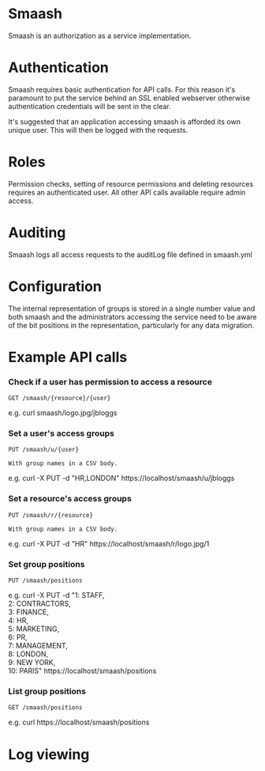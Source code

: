 Smaash
======

Smaash is an authorization as a service implementation.

# Authentication

Smaash requires basic authentication for API calls. For this reason it's
paramount to put the service behind an SSL enabled webserver otherwise
authentication credentials will be sent in the clear.

It's suggested that an application accessing smaash is afforded its own
unique user. This will then be logged with the requests.

# Roles

Permission checks, setting of resource permissions and deleting resources
requires an authenticated user. All other API calls available require
admin access.

# Auditing

Smaash logs all access requests to the auditLog file defined in smaash.yml

# Configuration

The internal representation of groups is stored in a single number value
and both smaash and the administrators accessing the service need to be
aware of the bit positions in the representation, particularly for any
data migration.

# Example API calls

### Check if a user has permission to access a resource

    GET /smaash/{resource}/{user}
    
e.g.
    curl smaash/logo.jpg/jbloggs

### Set a user's access groups

    PUT /smaash/u/{user}
    
    With group names in a CSV body.

e.g.
    curl -X PUT -d "HR,LONDON" https://localhost/smaash/u/jbloggs
    
### Set a resource's access groups

    PUT /smaash/r/{resource}
    
    With group names in a CSV body.

e.g.
    curl -X PUT -d "HR" https://localhost/smaash/r/logo.jpg/1
    
### Set group positions

    PUT /smaash/positions
    
e.g.
    curl -X PUT -d "1: STAFF, \
    2: CONTRACTORS, \
    3: FINANCE, \
    4: HR, \
    5: MARKETING, \
    6: PR, \
    7: MANAGEMENT, \
    8: LONDON, \
    9: NEW YORK, \
    10: PARIS" https://localhost/smaash/positions
    
### List group positions

    GET /smaash/positions
    
e.g.
    curl https://localhost/smaash/positions

# Log viewing



